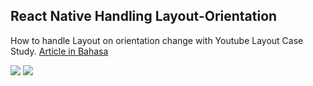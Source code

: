 ## React Native Handling Layout-Orientation
How to handle Layout on orientation change with Youtube Layout Case Study. [Article in Bahasa](https://medium.com/coderupa/cara-mengelola-layout-react-native-pada-mode-potrait-dan-mobile-d74b25edc7da)

<p>
<img src="https://i.imgur.com/PYMzsUA.png"> 
<img src="https://i.imgur.com/MgEikdk.png"> 
</p>

 